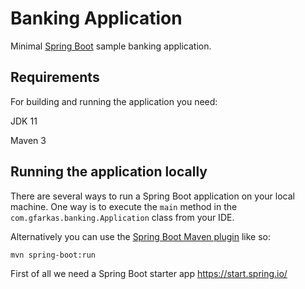 # Banking Application

Minimal [Spring Boot](http://projects.spring.io/spring-boot/) sample banking application.

## Requirements

For building and running the application you need:

JDK 11

Maven 3

## Running the application locally

There are several ways to run a Spring Boot application on your local machine. One way is to execute the `main` method in the `com.gfarkas.banking.Application` class from your IDE.

Alternatively you can use the [Spring Boot Maven plugin](https://docs.spring.io/spring-boot/docs/current/reference/html/build-tool-plugins-maven-plugin.html) like so:

```shell
mvn spring-boot:run
```
First of all we need a Spring Boot starter app
https://start.spring.io/



